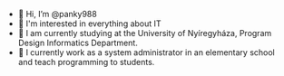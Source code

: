- 👋 Hi, I’m @panky988
- 👀 I'm interested in everything about IT
- 🏢 I am currently studying at the University of Nyíregyháza, Program Design Informatics Department.
- 🏫 I currently work as a system administrator in an elementary school and teach programming to students.
